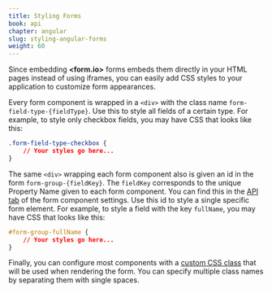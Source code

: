 ```yaml
---
title: Styling Forms
book: api
chapter: angular
slug: styling-angular-forms
weight: 60
---
```

Since embedding **&lt;<span class="text-primary">form</span>.<span class="text-secondary">io</span>&gt;** forms embeds them directly in your HTML pages instead of using iframes, you can easily add CSS styles to your application to customize form appearances.

Every form component is wrapped in a `<div>` with the class name `form-field-type-{fieldType}`. Use this to style all fields of a certain type. For example, to style only checkbox fields, you may have CSS that looks like this:

```css
.form-field-type-checkbox {
    // Your styles go here...
}
```

The same `<div>` wrapping each form component also is given an id in the form `form-group-{fieldKey}`. The `fieldKey` corresponds to the unique Property Name given to each form component. You can find this in the [API tab](/userguide/#component-api) of the form component settings. Use this id to style a single specific form element. For example, to style a field with the key `fullName`, you may have CSS that looks like this:

```css
#form-group-fullName {
    // Your styles go here...
}
```

Finally, you can configure most components with a [custom CSS class](http://localhost:4000/userguide/#custom-css-class) that will be used when rendering the form. You can specify multiple class names by separating them with single spaces.
